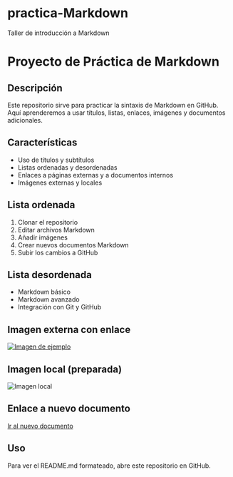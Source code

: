 # practica-Markdown
Taller de introducción a Markdown
# Proyecto de Práctica de Markdown

## Descripción
Este repositorio sirve para practicar la sintaxis de Markdown en GitHub.  
Aquí aprenderemos a usar títulos, listas, enlaces, imágenes y documentos adicionales.

## Características
- Uso de títulos y subtítulos
- Listas ordenadas y desordenadas
- Enlaces a páginas externas y a documentos internos
- Imágenes externas y locales

## Lista ordenada
1. Clonar el repositorio
2. Editar archivos Markdown
3. Añadir imágenes
4. Crear nuevos documentos Markdown
5. Subir los cambios a GitHub

## Lista desordenada
- Markdown básico
- Markdown avanzado
- Integración con Git y GitHub

## Imagen externa con enlace
[![Imagen de ejemplo](https://via.placeholder.com/150)](https://www.ejemplo.com)

## Imagen local (preparada)
![Imagen local](images/imagen.jpg)

## Enlace a nuevo documento
[Ir al nuevo documento](nuevo_documento.md)

## Uso
Para ver el README.md formateado, abre este repositorio en GitHub.

